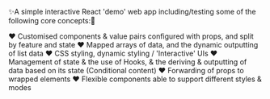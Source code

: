 ✨A simple interactive React 'demo' web app including/testing some of the following core concepts:💫

❤ Customised components & value pairs configured with props, and split by feature and state
❤ Mapped arrays of data, and the dynamic outputting of list data
❤ CSS styling, dynamic styling / 'Interactive' UIs
❤ Management of state & the use of Hooks, & the deriving & outputting of data based on its state (Conditional content)
❤ Forwarding of props to wrapped elements
❤ Flexible components able to support different styles & modes